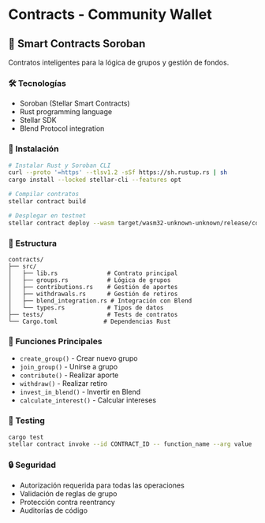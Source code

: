 # Contracts - Community Wallet

## 🔐 Smart Contracts Soroban

Contratos inteligentes para la lógica de grupos y gestión de fondos.

### 🛠️ Tecnologías

- Soroban (Stellar Smart Contracts)
- Rust programming language
- Stellar SDK
- Blend Protocol integration

### 🚀 Instalación

```bash
# Instalar Rust y Soroban CLI
curl --proto '=https' --tlsv1.2 -sSf https://sh.rustup.rs | sh
cargo install --locked stellar-cli --features opt

# Compilar contratos
stellar contract build

# Desplegar en testnet
stellar contract deploy --wasm target/wasm32-unknown-unknown/release/community_wallet.wasm --network testnet
```

### 📁 Estructura

```
contracts/
├── src/
│   ├── lib.rs              # Contrato principal
│   ├── groups.rs           # Lógica de grupos
│   ├── contributions.rs    # Gestión de aportes
│   ├── withdrawals.rs      # Gestión de retiros
│   ├── blend_integration.rs # Integración con Blend
│   └── types.rs            # Tipos de datos
├── tests/                  # Tests de contratos
└── Cargo.toml             # Dependencias Rust
```

### 🔧 Funciones Principales

- `create_group()` - Crear nuevo grupo
- `join_group()` - Unirse a grupo
- `contribute()` - Realizar aporte
- `withdraw()` - Realizar retiro
- `invest_in_blend()` - Invertir en Blend
- `calculate_interest()` - Calcular intereses

### 🧪 Testing

```bash
cargo test
stellar contract invoke --id CONTRACT_ID -- function_name --arg value
```

### 🔒 Seguridad

- Autorización requerida para todas las operaciones
- Validación de reglas de grupo
- Protección contra reentrancy
- Auditorías de código
